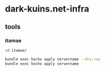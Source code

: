 # dark-kuins.net-infra

## tools

### itamae

``` sh
cd itamae/

bundle exec hocho apply servername --dry-run
bundle exec hocho apply servername
```
